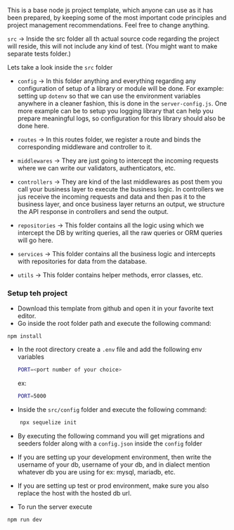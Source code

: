 This is a base node js project template, which anyone can use as it has been prepared, by keeping some of the most important code principles and project management recommendations. Feel free to change anything.

`src` -> Inside the src folder all th actual source code regarding the project will reside, this will not include any kind of test. (You might want to make separate tests folder.)

Lets take a look inside the `src` folder

- `config` -> In this folder anything and everything regarding any configuration of setup of a library or module will be done. For example: setting up `dotenv` so that we can use the environment variables anywhere in a cleaner fashion, this is done in the `server-config.js`. One more example can be to setup you logging library that can help you prepare meaningful logs, so configuration for this library should also be done here.

- `routes` -> In this routes folder, we register a route and binds the corresponding middleware and controller to it.

- `middlewares` -> They are just going to intercept the incoming requests where we can write our validators, authenticators, etc.

- `controllers` -> They are kind of the last middlewares as post them you call your business layer to execute the business logic. In controllers we jus receive the incoming requests and data and then pas it to the business layer, and once business layer returns an output, we structure the API response in controllers and send the output.

- `repositories` -> This folder contains all the logic using which we intercept the DB by writing queries, all the raw queries or ORM queries will go here.

- `services` -> This folder contains all the business logic and intercepts with repositories for data from the database.

- `utils` -> This folder contains helper methods, error classes, etc.

### Setup teh project

- Download this template from github and open it in your favorite text editor.
- Go inside the root folder path and execute the following command:

```
npm install
```

- In the root directory create a `.env` file and add the following env variables
  ```bash
  PORT=<port number of your choice>
  ```
  ex:
  ```bash
  PORT=5000
  ```
- Inside the `src/config` folder and execute the following command:

```bash
    npx sequelize init
```

- By executing the following command you will get migrations and seeders folder along with a `config.json` inside the `config` folder

- If you are setting up your development environment, then write the username of your db, username of your db, and in dialect mention whatever db you are using for ex:
  mysql, mariadb, etc.
- If you are setting up test or prod environment, make sure you also replace the host with the hosted db url.

- To run the server execute

```bash
npm run dev
```
